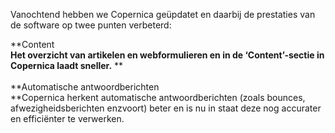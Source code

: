 Vanochtend hebben we Copernica geüpdatet en daarbij de prestaties van de
software op twee punten verbeterd:

**Content\
**Het overzicht van artikelen en webformulieren en in de
‘Content’-sectie in Copernica laadt sneller.** ** \
 \
 **Automatische antwoordberichten\
**Copernica herkent automatische antwoordberichten (zoals bounces,
afwezigheidsberichten enzvoort) beter en is nu in staat deze nog
accurater en efficiënter te verwerken. 

